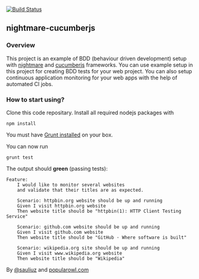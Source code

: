 [![Build Status](https://api.travis-ci.org/sauliuz/nightmare-cucumberjs.svg?branch=master)](https://travis-ci.org/sauliuz/nightmare-cucumberjs/)

## nightmare-cucumberjs

### Overview

This project is an example of BDD (behaviour driven development) setup with [nightmare](https://github.com/segmentio/nightmare) and [cucumberjs](https://github.com/cucumber/cucumber-js) frameworks.
You can use example setup in this project for creating BDD tests for your web project.
You can also setup continuous application monitoring for your web apps with the help of automated CI jobs.


### How to start using?
Clone this code repositary. Install all required nodejs packages with

	npm install

You must have [Grunt installed](http://gruntjs.com/installing-grunt) on your box.

You can now run

	grunt test
	
The output should **green** (passing tests):

	Feature: 
		I would like to monitor several websites
  	 	and validate that their titles are as expected.
  	
  		Scenario: httpbin.org website should be up and running
  		Given I visit httpbin.org website
  		Then website title should be "httpbin(1): HTTP Client Testing Service"
  	
  		Scenario: github.com website should be up and running
    	Given I visit github.com website
    	Then website title should be "GitHub · Where software is built"
    	
    	Scenario: wikipedia.org site should be up and running
    	Given I visit www.wikipedia.org website
    	Then website title should be "Wikipedia"
    	
By [@sauliuz](https://twitter.com/sauliuz) and [popularowl.com](http://www.popularowl.com "open source technologies, simplified") 

